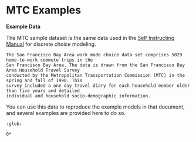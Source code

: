 
# MTC Examples

**Example Data**

The MTC sample dataset is the same data used in the
[Self Instructing Manual](http://www.caee.utexas.edu/prof/Bhat/COURSES/LM_Draft_060131Final-060630.pdf)
for discrete choice modeling.

```{note}
The San Francisco Bay Area work mode choice data set comprises 5029 home-to-work commute trips in the
San Francisco Bay Area. The data is drawn from the San Francisco Bay Area Household Travel Survey
conducted by the Metropolitan Transportation Commission (MTC) in the spring and fall of 1990. This
survey included a one day travel diary for each household member older than five years and detailed
individual and household socio-demographic information.
```

You can use this data to reproduce the example models in that
document, and several examples are provided here to do so.

```{toctree}
:glob:

0*
```
